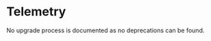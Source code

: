 <!-- NOTE: THIS FILE IS AUTOGENERATED. DO NOT EDIT BY HAND. -->
<!-- see templates/registry/markdown/attribute_namespace.md.j2 -->

# Telemetry

No upgrade process is documented as no deprecations can be found.
